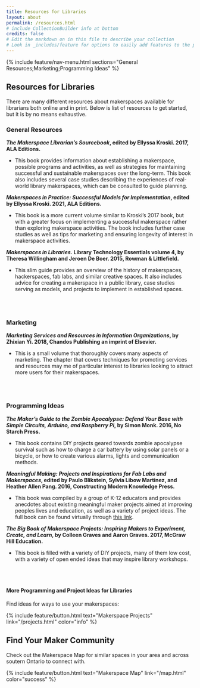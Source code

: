 ```yaml
---
title: Resources for Libraries
layout: about
permalink: /resources.html
# include CollectionBuilder info at bottom
credits: false
# Edit the markdown on in this file to describe your collection
# Look in _includes/feature for options to easily add features to the page
---
```


{% include feature/nav-menu.html sections="General Resources;Marketing;Programming Ideas" %}

## Resources for Libraries

There are many different resources about makerspaces available for librarians both online and in print. Below is list of resources to get started, but it is by no means exhaustive. 

### General Resources
__*The Makerspace Librarian’s Sourcebook*, edited by Ellyssa Kroski. 2017, ALA Editions.__
  - This book provides information about establishing a makerspace, possible programs and activities, as well as strategies for maintaining successful and sustainable makerspaces over the long-term. This book also includes several case studies describing the experiences of real-world library makerspaces, which can be consulted to guide planning. 

__*Makerspaces in Practice: Successful Models for Implementation*, edited by Ellyssa Kroski. 2021, ALA Editions.__
  - This book is a more current volume similar to Kroski’s 2017 book, but with a greater focus on implementing a successful makerspace rather than exploring makerspace activities. The book includes further case studies as well as tips for marketing and ensuring longevity of interest in makerspace activities. 

__*Makerspaces in Libraries.* Library Technology Essentials volume 4, by Theresa Willingham and Jeroen De Boer. 2015, Rowman & Littlefield.__ 
  - This slim guide provides an overview of the history of makerspaces, hackerspaces, fab labs, and similar creative spaces. It also includes advice for creating a makerspace in a public library, case studies serving as models, and projects to implement in established spaces.
<br>
<br>

### Marketing
__*Marketing Services and Resources in Information Organizations*, by Zhixian Yi. 2018, Chandos Publishing an imprint of Elsevier.__ 
  - This is a small volume that thoroughly covers many aspects of marketing. The chapter that covers techniques for promoting services and resources may me of particular interest to libraries looking to attract more users for their makerspaces.
<br>
<br>

### Programming Ideas
__*The Maker’s Guide to the Zombie Apocalypse: Defend Your Base with Simple Circuits, Arduino, and Raspberry Pi*, by Simon Monk. 2016, No Starch Press.__
  - This book contains DIY projects geared towards zombie apocalypse survival such as how to charge a car battery by using solar panels or a bicycle, or how to create various alarms, lights and communication methods.

__*Meaningful Making: Projects and Inspirations for Fab Labs and Makerspaces*, edited by Paulo Blikstein, Sylvia Libow Martinez, and Heather Allen Pang. 2016, Constructing Modern Knowledge Press.__
  - This book was compiled by a group of K-12 educators and provides anecdotes about existing meaningful maker projects aimed at improving peoples lives and education, as well as a variety of project ideas. The full book can be found virtually through [this link](https://fablearn.stanford.edu/fellows/sites/default/files/Blikstein_Martinez_Pang-Meaningful_Making_book.pdf).

__*The Big Book of Makerspace Projects: Inspiring Makers to Experiment, Create, and Learn*, by Colleen Graves and Aaron Graves. 2017, McGraw Hill Education.__
  - This book is filled with a variety of DIY projects, many of them low cost, with a variety of open ended ideas that may inspire library workshops. 
<br>
<br>

#### More Programming and Project Ideas for Libraries
Find ideas for ways to use your makerspaces: 

{% include feature/button.html text="Makerspace Projects" link="/projects.html" color="info" %}


## Find Your Maker Community

Check out the Makerspace Map for similar spaces in your area and across soutern Ontario to connect with.

{% include feature/button.html text="Makerspace Map" link="/map.html" color="success" %}